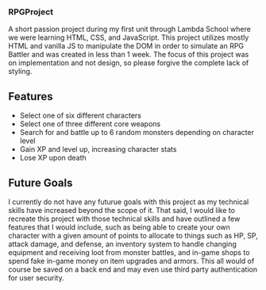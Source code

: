 ### RPGProject
A short passion project during my first unit through Lambda School where we were learning HTML, CSS, and JavaScript.
This project utilizes mostly HTML and vanilla JS to manipulate the DOM in order to simulate an RPG Battler and was created in less than 1 week.
The focus of this project was on implementation and not design, so please forgive the complete lack of styling.

## Features
- Select one of six different characters
- Select one of three different core weapons
- Search for and battle up to 6 random monsters depending on character level
- Gain XP and level up, increasing character stats
- Lose XP upon death

## Future Goals
I currently do not have any futurue goals with this project as my technical skills have increased beyond the scope of it.
That said, I would like to recreate this project with those technical skills and have outlined a few features that I would include, such as being able to create your own character with a given amount of points to allocate to things such as HP, SP, attack damage, and defense, an inventory system to handle changing equipment and receiving loot from monster battles, and in-game shops to spend fake in-game money on item upgrades and armors. This all would of course be saved on a back end and may even use third party authentication for user security. 
